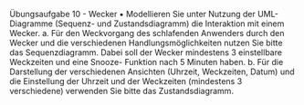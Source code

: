 Übungsaufgabe 10 - Wecker
▪ Modellieren Sie unter Nutzung der UML-Diagramme
(Sequenz- und Zustandsdiagramm) die Interaktion mit einem
Wecker.
a. Für den Weckvorgang des schlafenden Anwenders durch den
Wecker und die verschiedenen Handlungsmöglichkeiten nutzen
Sie bitte das Sequenzdiagramm. Dabei soll der Wecker
mindestens 3 einstellbare Weckzeiten und eine Snooze-
Funktion nach 5 Minuten haben.
b. Für die Darstellung der verschiedenen Ansichten (Uhrzeit,
Weckzeiten, Datum) und die Einstellung der Uhrzeit und der
Weckzeiten (mindestens 3 verschiedene) verwenden Sie bitte das
Zustandsdiagramm.
